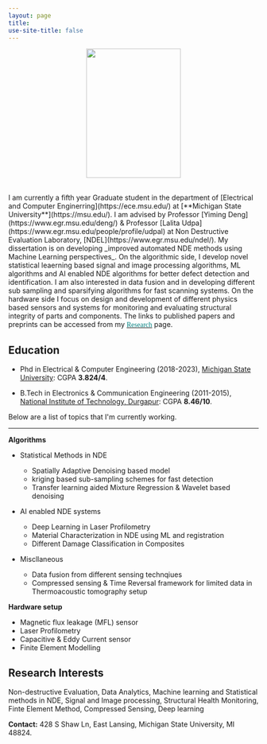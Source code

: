 ```yaml
---
layout: page
title: 
use-site-title: false
---
```

<center>
  <figure>
  <img src="img/2.jpg"  width="190" height="260">
</figure>
</center>
<br/>
I am currently a fifth year Graduate student in the department of [Electrical and Computer Enginerring](https://ece.msu.edu/) at [**Michigan State University**](https://msu.edu/). I am advised by Professor [Yiming Deng](https://www.egr.msu.edu/deng/) & Professor [Lalita Udpa](https://www.egr.msu.edu/people/profile/udpal) at Non Destructive Evaluation Laboratory, [NDEL](https://www.egr.msu.edu/ndel/). My dissertation is on developing _improved automated NDE methods using Machine Learning perspectives_. On the algorithmic side, I develop novel statistical leaerning based signal and image processing algorithms, ML algorithms and AI enabled NDE algorithms  for better defect detection and identification. I am also interested in data fusion and in developing different sub sampling and sparsifying algorithms for fast scanning systems. On the hardware side I focus on design and development of different physics based sensors and systems for monitoring and evaluating structural integrity of parts and components. The links to published papers and preprints can be accessed from my <a href='https://submukherjee.github.io/Research/'><font face="verdana" color="teal">Research</font></a> page.   

<a name="Education">Education</a>
----------
 * Phd in Electrical & Computer Engineering (2018-2023), [Michigan State University](https://msu.edu/): CGPA **3.824/4**. 

 * B.Tech in Electronics & Communication Engineering (2011-2015), [National Institute of Technology, Durgapur](http://www.nitdgp.ac.in/): CGPA **8.46/10**.
 


Below are a list of topics that I'm currently working.

----------
**Algorithms**

* Statistical Methods in NDE
  * Spatially Adaptive Denoising based model
  * kriging based sub-sampling schemes for fast detection
  * Transfer learning aided Mixture Regression & Wavelet based denoising

* AI enabled NDE systems
  * Deep Learning in Laser Profilometry
  * Material Characterization in NDE using ML and registration
  * Different Damage Classification in Composites

* Miscllaneous
  * Data fusion from different sensing technqiues
  * Compressed sensing & Time Reversal framework for limited data in Thermoacoustic tomography setup

**Hardware setup**

* Magnetic flux leakage (MFL) sensor
* Laser Profilometry
* Capacitive & Eddy Current sensor
* Finite Element Modelling
   

<a name="Interests">Research Interests</a>
----------

Non-destructive Evaluation, Data Analytics, Machine learning and Statistical methods in NDE, Signal and Image processing,  Structural Health Monitoring, Finte Element Method, Compressed Sensing, Deep learning



**<b>Contact:</b>**
428 S Shaw Ln, East Lansing, Michigan State University, MI 48824.

